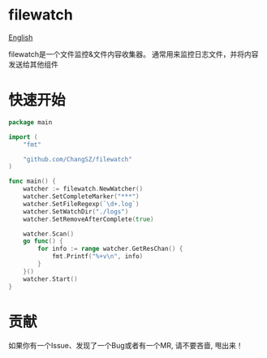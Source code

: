# filewatch
[English](./README.md)

filewatch是一个文件监控&文件内容收集器。 通常用来监控日志文件，并将内容发送给其他组件

# 快速开始

```go
package main

import (
	"fmt"

	"github.com/ChangSZ/filewatch"
)

func main() {
	watcher := filewatch.NewWatcher()
	watcher.SetCompleteMarker("***")
	watcher.SetFileRegexp(`\d+.log`)
	watcher.SetWatchDir("./logs")
	watcher.SetRemoveAfterComplete(true)

	watcher.Scan()
	go func() {
		for info := range watcher.GetResChan() {
			fmt.Printf("%+v\n", info)
		}
	}()
	watcher.Start()
}

```

# 贡献

如果你有一个Issue、发现了一个Bug或者有一个MR, 请不要吝啬, 甩出来！